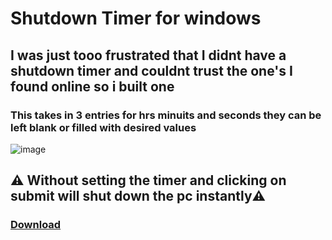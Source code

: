 # Shutdown Timer for windows
## I was just tooo frustrated that I didnt have a shutdown timer and couldnt trust the one's I found online so i built one
### This takes in 3 entries for hrs minuits and seconds they can be left blank or filled with desired values
![image](https://user-images.githubusercontent.com/36219488/137686759-6496b01b-51bb-49a7-b62d-cf369c29c950.png)

## ⚠️ <strong>Without setting the timer and clicking on submit will shut down the pc instantly</strong>⚠️</br>
### [Download](https://github.com/rakshith111/Shutdown-timer/releases/tag/Shutdown_v1.01)
